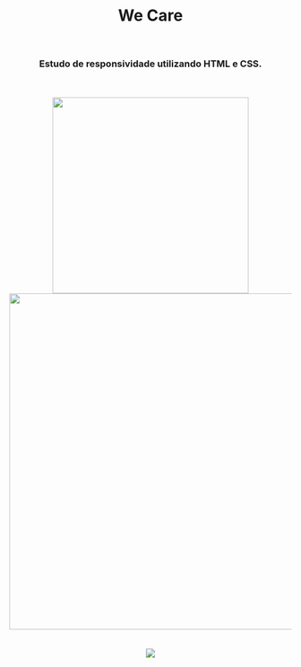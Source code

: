 <h1 align="center">
  We Care</h1>
<br>
<h3 align="center">Estudo de responsividade utilizando HTML e CSS.</h3>
<br>
<br>
<div align="center">
  <img width="350px" src="https://github.com/feliperyo/we-care/blob/main/img/mobile%20e%20tablet.png?raw=true" /> 
</div>

<div align="center">
  <img width="600px" src="https://github.com/feliperyo/we-care/blob/main/img/desktop%20EDITADO.png?raw=true"/>
</div>
<br>
<br>
<div align="center">
<a href="https://feliperyo.github.io/we-care/" target="_blank"><img src="https://img.shields.io/website-up-down-green-red/http/monip.org.svg"></a>
</div>
